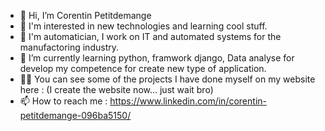 - 👋 Hi, I’m Corentin Petitdemange
- 👀 I'm interested in new technologies and learning cool stuff.
- 👷 I'm automatician, I work on IT and automated systems for the manufactoring industry.
- 🌱 I’m currently learning python, framwork django, Data analyse for develop my competence for create new type of application.  
- 👨‍💻 You can see some of the projects I have done myself on my website here : (I create the website now... just wait bro)
- 📫 How to reach me : https://www.linkedin.com/in/corentin-petitdemange-096ba5150/

